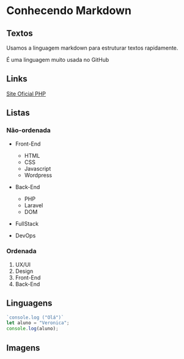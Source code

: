 # Conhecendo Markdown

## Textos
Usamos a linguagem markdown para estruturar textos rapidamente.

É uma linguagem muito usada no GitHub
## Links
[Site Oficial PHP](http://php.net)

## Listas
### Não-ordenada
- Front-End
   - HTML
   - CSS
   - Javascript
   - Wordpress
- Back-End
   - PHP
   - Laravel
   - DOM

- FullStack
- DevOps

### Ordenada
1. UX/UI
2. Design
3. Front-End
4. Back-End

## Linguagens
``` Javascript
`console.log ("Olá")`
let aluno = "Veronica";
console.log(aluno);
```


## Imagens
